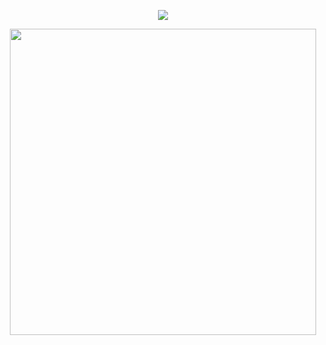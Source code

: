<p align="center">
 <img src="https://github-readme-stats.vercel.app/api?username=Yuri3358&hide=issues,prs&theme=great-gatsby&include_all_commits=true&show_icons=true">
 </p>
 
 <p align="center">
 <img width="490" src="https://github-readme-stats.vercel.app/api/top-langs/?username=Yuri3358&layout=compact&theme=great-gatsby">
</p>
